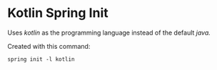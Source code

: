 # Kotlin Spring Init

Uses _kotlin_ as the programming language instead of the default _java._

Created with this command:
```
spring init -l kotlin
```